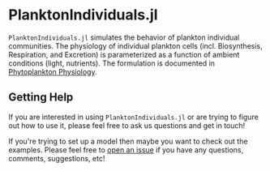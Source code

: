 # PlanktonIndividuals.jl

`PlanktonIndividuals.jl` simulates the behavior of plankton individual communities. The physiology of individual plankton cells (incl. Biosynthesis, Respiration, and Excretion) is parameterized as a function of ambient conditions (light, nutrients). The formulation is documented in [Phytoplankton Physiology](@ref). 


## Getting Help

If you are interested in using `PlanktonIndividuals.jl` or are trying to figure out how to use it, please feel free to ask us questions and get in touch!  

If you're trying to set up a model then maybe you want to check out the examples. Please feel free to [open an issue](https://github.com/JuliaOcean/PlanktonIndividuals.jl/issues)
if you have any questions, comments, suggestions, etc!
